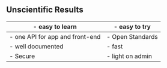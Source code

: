## Unscientific Results

| - easy to learn                 | - easy to try    |
| ------------------------------- | ---------------- |
| - one API for app and front-end | - Open Standards |
| - well documented               | - fast           |
| - Secure                        | - light on admin |
